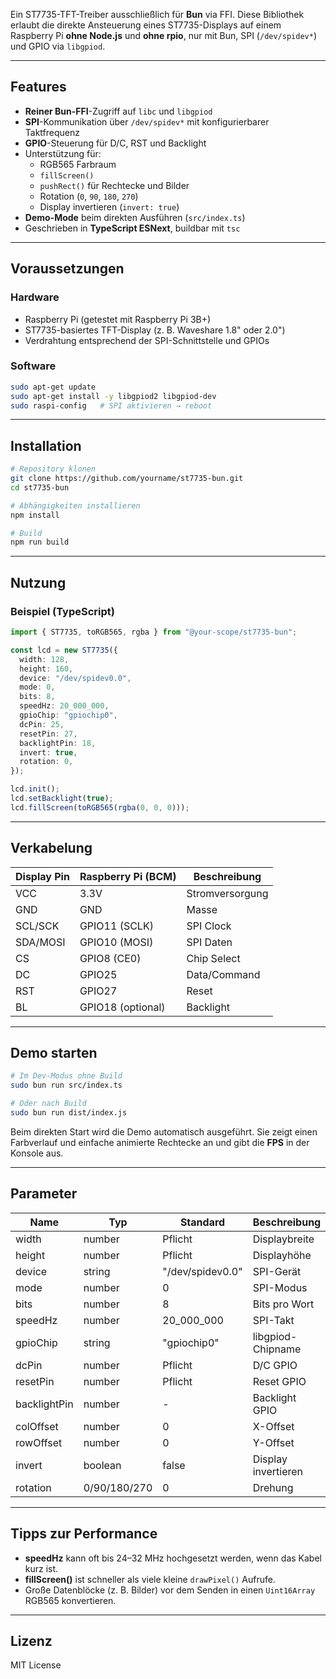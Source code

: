 Ein ST7735-TFT-Treiber ausschließlich für **Bun** via FFI.
Diese Bibliothek erlaubt die direkte Ansteuerung eines ST7735-Displays auf einem Raspberry Pi **ohne Node.js** und **ohne rpio**, nur mit Bun, SPI (`/dev/spidev*`) und GPIO via `libgpiod`.

---

## Features

- **Reiner Bun-FFI**-Zugriff auf `libc` und `libgpiod`
- **SPI**-Kommunikation über `/dev/spidev*` mit konfigurierbarer Taktfrequenz
- **GPIO**-Steuerung für D/C, RST und Backlight
- Unterstützung für:
  - RGB565 Farbraum
  - `fillScreen()`
  - `pushRect()` für Rechtecke und Bilder
  - Rotation (`0`, `90`, `180`, `270`)
  - Display invertieren (`invert: true`)
- **Demo-Mode** beim direkten Ausführen (`src/index.ts`)
- Geschrieben in **TypeScript ESNext**, buildbar mit `tsc`

---

## Voraussetzungen

### Hardware
- Raspberry Pi (getestet mit Raspberry Pi 3B+)
- ST7735-basiertes TFT-Display (z. B. Waveshare 1.8" oder 2.0")
- Verdrahtung entsprechend der SPI-Schnittstelle und GPIOs

### Software
```bash
sudo apt-get update
sudo apt-get install -y libgpiod2 libgpiod-dev
sudo raspi-config   # SPI aktivieren → reboot
```

---

## Installation

```bash
# Repository klonen
git clone https://github.com/yourname/st7735-bun.git
cd st7735-bun

# Abhängigkeiten installieren
npm install

# Build
npm run build
```

---

## Nutzung

### Beispiel (TypeScript)
```ts
import { ST7735, toRGB565, rgba } from "@your-scope/st7735-bun";

const lcd = new ST7735({
  width: 128,
  height: 160,
  device: "/dev/spidev0.0",
  mode: 0,
  bits: 8,
  speedHz: 20_000_000,
  gpioChip: "gpiochip0",
  dcPin: 25,
  resetPin: 27,
  backlightPin: 18,
  invert: true,
  rotation: 0,
});

lcd.init();
lcd.setBacklight(true);
lcd.fillScreen(toRGB565(rgba(0, 0, 0)));
```

---

## Verkabelung

| Display Pin | Raspberry Pi (BCM) | Beschreibung |
|-------------|--------------------|--------------|
| VCC         | 3.3V               | Stromversorgung |
| GND         | GND                | Masse |
| SCL/SCK     | GPIO11 (SCLK)      | SPI Clock |
| SDA/MOSI    | GPIO10 (MOSI)      | SPI Daten |
| CS          | GPIO8  (CE0)       | Chip Select |
| DC          | GPIO25             | Data/Command |
| RST         | GPIO27             | Reset |
| BL          | GPIO18 (optional)  | Backlight |

---

## Demo starten

```bash
# Im Dev-Modus ohne Build
sudo bun run src/index.ts

# Oder nach Build
sudo bun run dist/index.js
```

Beim direkten Start wird die Demo automatisch ausgeführt.
Sie zeigt einen Farbverlauf und einfache animierte Rechtecke an und gibt die **FPS** in der Konsole aus.

---

## Parameter

| Name          | Typ         | Standard         | Beschreibung |
|---------------|-------------|------------------|--------------|
| width         | number      | Pflicht          | Displaybreite |
| height        | number      | Pflicht          | Displayhöhe |
| device        | string      | "/dev/spidev0.0" | SPI-Gerät |
| mode          | number      | 0                | SPI-Modus |
| bits          | number      | 8                | Bits pro Wort |
| speedHz       | number      | 20_000_000       | SPI-Takt |
| gpioChip      | string      | "gpiochip0"      | libgpiod-Chipname |
| dcPin         | number      | Pflicht          | D/C GPIO |
| resetPin      | number      | Pflicht          | Reset GPIO |
| backlightPin  | number      | -                | Backlight GPIO |
| colOffset     | number      | 0                | X-Offset |
| rowOffset     | number      | 0                | Y-Offset |
| invert        | boolean     | false            | Display invertieren |
| rotation      | 0/90/180/270| 0                | Drehung |

---

## Tipps zur Performance

- **speedHz** kann oft bis 24–32 MHz hochgesetzt werden, wenn das Kabel kurz ist.
- **fillScreen()** ist schneller als viele kleine `drawPixel()` Aufrufe.
- Große Datenblöcke (z. B. Bilder) vor dem Senden in einen `Uint16Array` RGB565 konvertieren.

---

## Lizenz

MIT License
```
